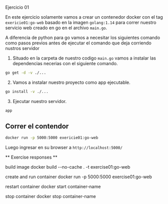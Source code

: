 Ejercicio 01

En este ejercicio solamente vamos a crear un contenedor docker con el tag `exericie01:go-web` basado en la imagen `golang:1.14` para correr nuestro servicio web creado en go en el archivo `main.go`.

A diferencia de python para go vamos a necesitar los siguientes comando como pasos previos antes de ejecutar el comando que deja corriendo nustros servidor

1. Situado en la carpeta de nuestro codigo `main.go` vamos a instalar las dependencias necerias con el siguiente comando.

```sh
go get -d -v ./...
```
2. Vamos a instalar nuestro proyecto como app ejecutable.

```sh
go install -v ./...
```

3. Ejecutar nuestro servidor.
```sh
app
```

## Correr el contendor

```sh
docker run -p 5000:5000 exericie01:go-web
```

Luego ingresar en su browser a `http://localhost:5000/`



** Exercise responses **

build image
 docker build --no-cache . -t exercise01:go-web

create and run container
 docker run  -p 5000:5000 exercise01:go-web 

restart container
 docker start container-name

stop container
 docker stop container-name

 

